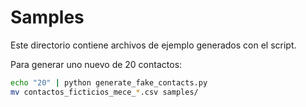 # Samples

Este directorio contiene archivos de ejemplo generados con el script.

Para generar uno nuevo de 20 contactos:
```bash
echo "20" | python generate_fake_contacts.py
mv contactos_ficticios_mece_*.csv samples/
```
